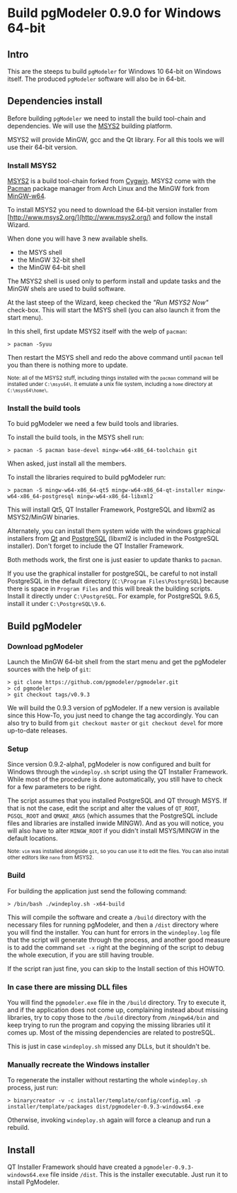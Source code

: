 # Build pgModeler 0.9.0 for Windows 64-bit

## Intro

This are the steeps tu build `pgModeler` for Windows 10 64-bit on Windows itself.
The produced `pgModeler` software will also be in 64-bit.


## Dependencies install

Before building `pgModeler` we need to install the build tool-chain and dependencies.
We will use the [MSYS2](http://www.msys2.org/) building platform.

MSYS2 will provide MinGW, gcc and the Qt library.
For all this tools we will use their 64-bit version.


### Install MSYS2

[MSYS2](http://www.msys2.org/) is a build tool-chain forked from [Cygwin](https://www.cygwin.com/). MSYS2 come with
the [Pacman](https://www.archlinux.org/pacman/) package manager from Arch Linux and the MinGW fork
from [MinGW-w64](https://mingw-w64.org/).

To install MSYS2 you need to download the 64-bit version installer from  [http://www.msys2.org/](http://www.msys2.org/)
and follow the install Wizard.

When done you will have 3 new available shells.

* the MSYS shell
* the MinGW 32-bit shell
* the MinGW 64-bit shell

The MSYS2 shell is used only to perform install and update tasks and the MinGW shels are used to build software.

At the last steep of the Wizard, keep checked the *"Run MSYS2 Now"* check-box. This will start the MSYS shell
(you can also launch it from the start menu). 

In this shell, first update MSYS2 itself with the welp of `pacman`:
```
> pacman -Syuu
```

Then restart the MSYS shell and redo the above command until `pacman` tell you than there is nothing more to update.

<small>Note: all of the MSYS2 stuff, including things installed with the `pacman` command will be installed under `C:\msys64\`.
It emulate a unix file system, including a `home` directory at `C:\msys64\home\`.</small>


### Install the build tools

To buid pgModeler we need a few build tools and libraries.

To install the build tools, in the MSYS shell run:
```
> pacman -S pacman base-devel mingw-w64-x86_64-toolchain git
```
When asked, just install all the members.

To install the libraries required to build pgModeler run:
```
> pacman -S mingw-w64-x86_64-qt5 mingw-w64-x86_64-qt-installer mingw-w64-x86_64-postgresql mingw-w64-x86_64-libxml2
```
This will install Qt5, QT Installer Framework, PostgreSQL and libxml2 as MSYS2/MinGW binaries.

Alternately, you can install them system wide with the windows graphical installers
from [Qt](https://www1.qt.io/download-open-source/)
and [PostgreSQL](https://www.enterprisedb.com/downloads/postgres-postgresql-downloads)
(libxml2 is included in the PostgreSQL installer). Don't forget to include the QT Installer Framework.

Both methods work, the first one is just easier to update thanks to `pacman`.

If you use the graphical installer for postgreSQL, be careful to not install PostgreSQL in the default
directory (`C:\Program Files\PostgreSQL`) because there is space in `Program Files` and this will break
the building scripts. Install it directly under `C:\PostgreSQL`. For example, for PostgreSQL 9.6.5,
install it under `C:\PostgreSQL\9.6`. 


## Build pgModeler

### Download pgModeler

Launch the MinGW 64-bit shell from the start menu and get the pgModeler sources with the help of `git`:

```
> git clone https://github.com/pgmodeler/pgmodeler.git
> cd pgmodeler
> git checkout tags/v0.9.3
```
We will build the 0.9.3 version of pgModeler. If a new version is available since this How-To,
you just need to change the tag accordingly. You can also try to build from `git checkout master`
or `git checkout devel` for more up-to-date releases.


### Setup

Since version 0.9.2-alpha1, pgModeler is now configured and built for Windows through the `windeploy.sh`
script using the QT Installer Framework. While most of the procedure is done automatically, you still 
have to check for a few parameters to be right.

The script assumes that you installed PostgreSQL and QT through MSYS. If that is not the case,
edit the script and alter the values of `QT_ROOT`, `PGSQL_ROOT` and `QMAKE_ARGS` (which assumes
that the PostgreSQL include files and libraries are installed inwide MINGW). And as you will notice,
you will also have to alter `MINGW_ROOT` if you didn't install MSYS/MINGW in the default locations.

<small>Note: `vim` was installed alongside `git`, so you can use it to edit the files.
You can also install other editors like `nano` from MSYS2.</small>


### Build

For building the application just send the following command:
```
> /bin/bash ./windeploy.sh -x64-build
```

This will compile the software and create a `/build` directory with the necessary files for running 
pgModeler, and then a `/dist` directory where you will find the installer. You can hunt for errors
in the `windeploy.log` file that the script will generate through the process, and another good measure
is to add the command `set -x` right at the beginning of the script to debug the whole execution, if you
are still having trouble.

If the script ran just fine, you can skip to the Install section of this HOWTO.


### In case there are missing DLL files

You will find the `pgmodeler.exe` file in the `/build` directory. Try to execute it, and if the application 
does not come up, complaining instead about missing libraries, try to copy those to the `/build` directory 
from `/mingw64/bin` and keep trying to run the program and copying the missing libraries util it comes up.
Most of the missing dependencies are related to postreSQL.

This is just in case `windeploy.sh` missed any DLLs, but it shouldn't be.

### Manually recreate the Windows installer

To regenerate the installer without restarting the whole `windeploy.sh` process, just run:

```
> binarycreator -v -c installer/template/config/config.xml -p installer/template/packages dist/pgmodeler-0.9.3-windows64.exe
```

Otherwise, invoking `windeploy.sh` again will force a cleanup and run a rebuild.


## Install

QT Installer Framework should have created a `pgmodeler-0.9.3-windows64.exe` file inside  `/dist`.
This is the installer executable. Just run it to install PgModeler.

